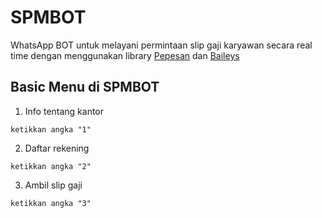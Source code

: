 # SPMBOT

WhatsApp BOT untuk melayani permintaan slip gaji karyawan secara real time dengan menggunakan library [Pepesan](https://github.com/mqad21/pepesan) dan [Baileys](https://github.com/WhiskeySockets/Baileys)


## Basic Menu di SPMBOT

1. Info tentang kantor
```
ketikkan angka "1"
```
2. Daftar rekening
```
ketikkan angka "2"
```
3. Ambil slip gaji
```
ketikkan angka "3"
```
